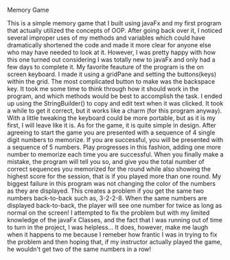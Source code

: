 Memory Game

This is a simple memory game that I built using javaFx and my first program that actually utilized the concepts of OOP. After going back over it, I noticed several improper uses of my methods and variables which could have dramatically shortened the code and made it more clear for anyone else who may have needed to look at it. However, I was pretty happy with how this one turned out considering I was totally new to javaFx and only had a few days to complete it. 
My favorite feauture of the program is the on screen keyboard. I made it using a gridPane and setting the buttons(keys) within the grid. The most complicated button to make was the backspace key. It took me some time to think through how it should work in the program, and which methods would be best to accomplish the task. I ended up using the StringBuilder() to copy and edit text when it was clicked. It took a while to get it correct, but it works like a charm (for this program anyway). With a little tweaking the keyboard could be more portable, but as it is my first, I will leave like it is. 
As for the game, it is quite simple in design. After agreeing to start the game you are presented with a sequence of 4 single digit numbers to memorize. If you are successful, you will be presented with a sequence of 5 numbers. Play progresses in this fashion, adding one more number to memorize each time you are successful. When you finally make a mistake, the program will tell you so, and give you the total number of correct sequences you memorized for the round while also showing the highest score for the session, that is if you played more than one round. 
My biggest failure in this program was not changing the color of the numbers as they are displayed. This creates a problem if you get the same two numbers back-to-back such as, 3-2-2-8. When the same numbers are displayed back-to-back, the player will see one number for twice as long as normal on the screen! I attempted to fix the problem but with my limited knowledge of the javaFx Classes, and the fact that I was running out of time to turn in the project, I was helpless... It does, however, make me laugh when it happens to me because I remeber how frantic I was in trying to fix the problem and then hoping that, if my instructor actually played the game, he wouldn't get two of the same numbers in a row!
